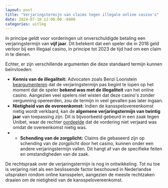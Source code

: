 ```yaml
---
layout: post
title: "Verjaringstermijn van claims tegen illegale online casino's"
date: 2024-07-18 12:00:00 -0400
categories: uitleg
---
```


In principe geldt voor vorderingen uit onverschuldigde betaling een verjaringstermijn van **vijf jaar**. Dit betekent dat een speler die in 2018 geld verloor bij een illegaal casino, in principe tot 2023 de tijd had om een claim in te dienen. 

Echter, er zijn verschillende argumenten die deze standaard termijn kunnen beïnvloeden:

* **Kennis van de illegaliteit:** Advocaten zoals Benzi Loonstein [beargumenteren](https://www.casinonieuws.nl/interviews/interview-benzi-loonstein/) dat de verjaringstermijn pas begint te lopen op het moment dat de speler **bekend was met de illegaliteit** van het online casino. Aangezien veel spelers niet wisten dat deze casino's zonder vergunning opereerden, zou de termijn in veel gevallen pas later ingaan. 
* **Nietigheid van de overeenkomst:** Indien de kansspelovereenkomst nietig wordt verklaard, kan de **algemene verjaringstermijn van twintig jaar** van toepassing zijn. Dit is bijvoorbeeld gebeurd in een zaak tegen Unibet, waar de rechter [oordeelde](https://uitspraken.rechtspraak.nl/details?id=ECLI:NL:RBOVE:2024:3191) dat de vordering niet verjaard was omdat de overeenkomst nietig was. 
* * **Schending van de zorgplicht:**  Claims die gebaseerd zijn op schending van de zorgplicht door het casino, kunnen onder een andere verjaringstermijn vallen. Dit hangt af van de specifieke feiten en omstandigheden van de zaak.

De rechtspraak over de verjaringstermijn is nog in ontwikkeling. Tot nu toe is verjaring niet als een beslissende factor beschouwd in Nederlandse uitspraken rondom online kansspelen, aangezien de meeste rechtzaken draaien om de nietigheid van de kansspelovereenkomst.
